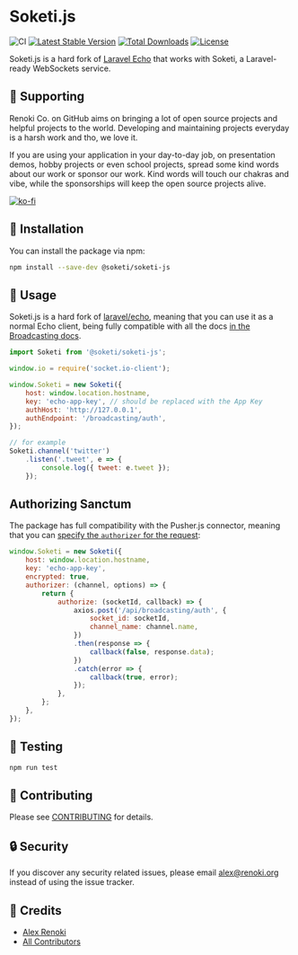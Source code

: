 Soketi.js
=========

![CI](https://github.com/soketi/soketi-js/workflows/CI/badge.svg?branch=master)
[![Latest Stable Version](https://img.shields.io/github/v/release/soketi/soketi-js)](https://www.npmjs.com/package/@soketi/soketi-js)
[![Total Downloads](https://img.shields.io/npm/dt/@soketi/soketi-js)](https://www.npmjs.com/package/@soketi/soketi-js)
[![License](https://img.shields.io/npm/l/@soketi/soketi-js)](https://www.npmjs.com/package/@soketi/soketi-js)

Soketi.js is a hard fork of [Laravel Echo](https://github.com/laravel/echo) that works with Soketi, a Laravel-ready WebSockets service.

## 🤝 Supporting

Renoki Co. on GitHub aims on bringing a lot of open source projects and helpful projects to the world. Developing and maintaining projects everyday is a harsh work and tho, we love it.

If you are using your application in your day-to-day job, on presentation demos, hobby projects or even school projects, spread some kind words about our work or sponsor our work. Kind words will touch our chakras and vibe, while the sponsorships will keep the open source projects alive.

[![ko-fi](https://www.ko-fi.com/img/githubbutton_sm.svg)](https://ko-fi.com/R6R42U8CL)

## 🚀 Installation

You can install the package via npm:

```bash
npm install --save-dev @soketi/soketi-js
```

## 🙌 Usage

Soketi.js is a hard fork of [laravel/echo](https://github.com/laravel/echo), meaning that you can use it as a normal Echo client, being fully compatible with all the docs [in the Broadcasting docs](https://laravel.com/docs/8.x/broadcasting).

```js
import Soketi from '@soketi/soketi-js';

window.io = require('socket.io-client');

window.Soketi = new Soketi({
    host: window.location.hostname,
    key: 'echo-app-key', // should be replaced with the App Key
    authHost: 'http://127.0.0.1',
    authEndpoint: '/broadcasting/auth',
});

// for example
Soketi.channel('twitter')
    .listen('.tweet', e => {
        console.log({ tweet: e.tweet });
    });
```

## Authorizing Sanctum

The package has full compatibility with the Pusher.js connector, meaning that you can [specify the `authorizer` for the request](https://laravel.com/docs/8.x/sanctum#authorizing-private-broadcast-channels):

```js
window.Soketi = new Soketi({
    host: window.location.hostname,
    key: 'echo-app-key',
    encrypted: true,
    authorizer: (channel, options) => {
        return {
            authorize: (socketId, callback) => {
                axios.post('/api/broadcasting/auth', {
                    socket_id: socketId,
                    channel_name: channel.name,
                })
                .then(response => {
                    callback(false, response.data);
                })
                .catch(error => {
                    callback(true, error);
                });
            },
        };
    },
});
```

## 🐛 Testing

``` bash
npm run test
```

## 🤝 Contributing

Please see [CONTRIBUTING](CONTRIBUTING.md) for details.

## 🔒  Security

If you discover any security related issues, please email alex@renoki.org instead of using the issue tracker.

## 🎉 Credits

- [Alex Renoki](https://github.com/rennokki)
- [All Contributors](../../contributors)
